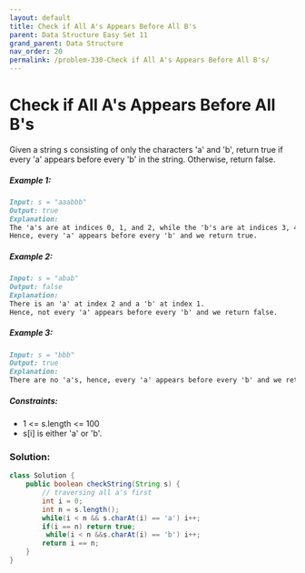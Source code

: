 ```yaml
---
layout: default
title: Check if All A's Appears Before All B's
parent: Data Structure Easy Set 11
grand_parent: Data Structure
nav_order: 20
permalink: /problem-330-Check if All A's Appears Before All B's/
---
```

# Check if All A's Appears Before All B's

Given a string s consisting of only the characters 'a' and 'b', return true if every 'a' appears before every 'b' in the string. Otherwise, return false.

##### Example 1:
```markdown
Input: s = "aaabbb"
Output: true
Explanation:
The 'a's are at indices 0, 1, and 2, while the 'b's are at indices 3, 4, and 5.
Hence, every 'a' appears before every 'b' and we return true.
```
##### Example 2:
```markdown
Input: s = "abab"
Output: false
Explanation:
There is an 'a' at index 2 and a 'b' at index 1.
Hence, not every 'a' appears before every 'b' and we return false.
```
##### Example 3:
```markdown
Input: s = "bbb"
Output: true
Explanation:
There are no 'a's, hence, every 'a' appears before every 'b' and we return true.
```
##### Constraints:
* 1 <= s.length <= 100
* s[i] is either 'a' or 'b'.

### Solution:
```java
class Solution {
    public boolean checkString(String s) {
        // traversing all a's first
        int i = 0;
        int n = s.length();
        while(i < n && s.charAt(i) == 'a') i++;
        if(i == n) return true;
         while(i < n &&s.charAt(i) == 'b') i++;
        return i == n;
    }
}
```